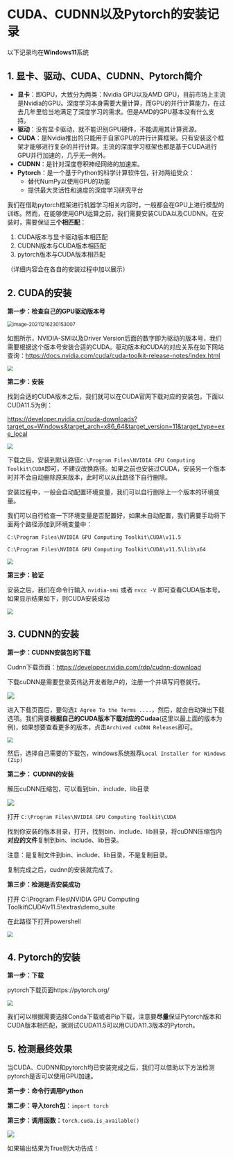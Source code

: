 # CUDA、CUDNN以及Pytorch的安装记录

以下记录均在**Windows11**系统

## 1. 显卡、驱动、CUDA、CUDNN、Pytorch简介

- **显卡**：即GPU，大致分为两类：Nvidia GPU以及AMD GPU，目前市场上主流是Nvidia的GPU。深度学习本身需要大量计算，而GPU的并行计算能力，在过去几年里恰当地满足了深度学习的需求。但是AMD的GPU基本没有什么支持。
- **驱动**：没有显卡驱动，就不能识别GPU硬件，不能调用其计算资源。
- **CUDA**：是Nvidia推出的只能用于自家GPU的并行计算框架。只有安装这个框架才能够进行复杂的并行计算。主流的深度学习框架也都是基于CUDA进行GPU并行加速的，几乎无一例外。
- **CUDNN**：是针对深度卷积神经网络的加速库。
- **Pytorch**：是一个基于Python的科学计算软件包，针对两组受众：
  - 替代NumPy以使用GPU的功能
  - 提供最大灵活性和速度的深度学习研究平台



我们在借助pytorch框架进行机器学习相关内容时，一般都会在GPU上进行模型的训练。然而，在能够使用GPU运算之前，我们需要安装CUDA以及CUDNN。在安装时，需要保证**三个相匹配**：

1. CUDA版本与显卡驱动版本相匹配
2. CUDNN版本与CUDA版本相匹配
3. pytorch版本与CUDA版本相匹配

（详细内容会在各自的安装过程中加以展示）



## 2. CUDA的安装

**第一步：检查自己的GPU驱动版本号**

<img src="../99.Figure/03-001/1.png" alt="image-20211216230153007" style="zoom:80%;" />

如图所示，NVIDIA-SMI以及Driver Version后面的数字即为驱动的版本号，我们需要根据这个版本号安装合适的CUDA。驱动版本和CUDA的对应关系在如下网站查询：https://docs.nvidia.com/cuda/cuda-toolkit-release-notes/index.html

<img src="../99.Figure/03-001/2.png" style="zoom:80%;" />



**第二步：安装**

找到合适的CUDA版本之后，我们就可以在CUDA官网下载对应的安装包，下面以CUDA11.5为例：

https://developer.nvidia.cn/cuda-downloads?target_os=Windows&target_arch=x86_64&target_version=11&target_type=exe_local

<img src="../99.Figure/03-001/3.png" style="zoom:80%;" />

下载之后，安装到默认路径`C:\Program Files\NVIDIA GPU Computing Toolkit\CUDA`即可，不建议改换路径。如果之前也安装过CUDA，安装另一个版本时并不会自动删除原来版本，此时可以从此路径下自行删除。

安装过程中，一般会自动配置环境变量，我们可以自行删除上一个版本的环境变量。

我们可以自行检查一下环境变量是否配置好，如果未自动配置，我们需要手动将下面两个路径添加到环境变量中：

`C:\Program Files\NVIDIA GPU Computing Toolkit\CUDA\v11.5`

`C:\Program Files\NVIDIA GPU Computing Toolkit\CUDA\v11.5\lib\x64`

<img src="../99.Figure/03-001/8.png" style="zoom:80%;" />



**第三步：验证**

安装之后，我们在命令行输入 `nvidia-smi` 或者 `nvcc -V` 即可查看CUDA版本号。如果显示结果如下，则CUDA安装成功

<img src="../99.Figure/03-001/4.png" style="zoom:80%;" />



## 3. CUDNN的安装

**第一步：CUDNN安装包的下载**

Cudnn下载页面：https://developer.nvidia.com/rdp/cudnn-download

下载cuDNN是需要登录英伟达开发者账户的，注册一个并填写问卷就行。

<img src="../99.Figure/03-001/5.png" style="zoom:100%;" />

进入下载页面后，要勾选`I Agree To the Terms ....`，然后，就会自动弹出下载选项。我们需要**根据自己的CUDA版本下载对应的Cudaa**(这里以最上面的版本为例)，如果想要查看更多的版本，点击`Archived cuDNN Releases`即可。

<img src="../99.Figure/03-001/6.png" style="zoom:80%;" />

然后，选择自己需要的下载包，windows系统推荐`Local Installer for Windows (Zip)`



**第二步： CUDNN的安装**

解压cuDNN压缩包，可以看到bin、include、lib目录

![](../99.Figure/03-001/7.png)

打开 `C:\Program Files\NVIDIA GPU Computing Toolkit\CUDA`

找到你安装的版本目录，打开，找到bin、include、lib目录，将cuDNN压缩包内**对应的文件**复制到bin、include、lib目录。

注意：是复制文件到bin、include、lib目录，不是复制目录。

复制完成之后，cudnn的安装就完成了。



**第三步：检测是否安装成功**

打开 C:\Program Files\NVIDIA GPU Computing Toolkit\CUDA\v11.5\extras\demo_suite

在此路径下打开powershell

<img src="../99.Figure/03-001/9.png" style="zoom:80%;" />

## 4. Pytorch的安装

**第一步：下载**

pytorch下载页面https://pytorch.org/

<img src="../99.Figure/03-001/10.png" style="zoom:80%;" />

我们可以根据需要选择Conda下载或者Pip下载，注意要**尽量**保证Pytorch版本和CUDA版本相匹配，据测试CUDA11.5可以用CUDA11.3版本的Pytorch。



## 5. 检测最终效果

当CUDA、CUDNN和pytorch均已安装完成之后，我们可以借助以下方法检测pytorch是否可以使用GPU加速。

**第一步：命令行调用Python**

**第二步：导入torch包**：`import torch`

**第三步：调用函数：**`torch.cuda.is_available()`

![](../99.Figure/03-001/11.png)

如果输出结果为True则大功告成！

